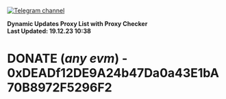 [![Telegram channel](https://img.shields.io/endpoint?url=https://runkit.io/damiankrawczyk/telegram-badge/branches/master?url=https://t.me/n4z4v0d)](https://t.me/n4z4v0d) 

**Dynamic Updates Proxy List with Proxy Checker**  
**Last Updated: 19.12.23 10:38**

# DONATE (_any evm_) - 0xDEADf12DE9A24b47Da0a43E1bA70B8972F5296F2

